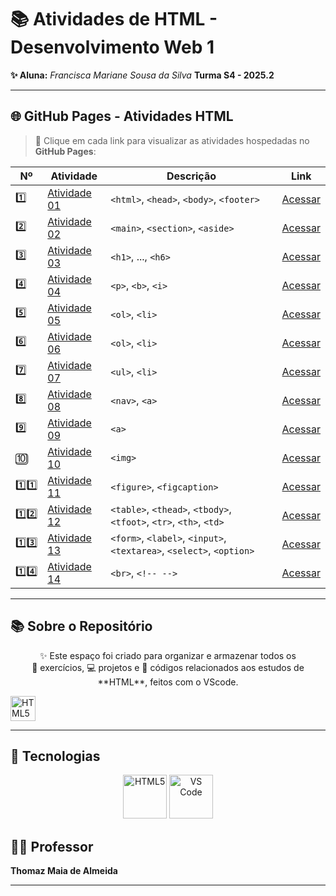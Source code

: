 # 📚 Atividades de HTML - Desenvolvimento Web 1

**✨ Aluna:** *Francisca Mariane Sousa da Silva* 
**Turma S4 - 2025.2**

---

## 🌐 GitHub Pages - Atividades HTML  
> 📌 Clique em cada link para visualizar as atividades hospedadas no **GitHub Pages**:


| Nº   | Atividade                                              | Descrição                                          | Link                                                    |
|------|--------------------------------------------------------|----------------------------------------------------|---------------------------------------------------------|
| 1️⃣  | [Atividade 01](https://maryaanee.github.io/PAGES-html-atv1/) | `<html>`, `<head>`, `<body>`, `<footer>`            | [Acessar](https://maryaanee.github.io/PAGES-html-atv1/)   |
| 2️⃣  | [Atividade 02](https://maryaanee.github.io/PAGES-html-atv2/) | `<main>`, `<section>`, `<aside>`                   | [Acessar](https://maryaanee.github.io/PAGES-html-atv2/)   |
| 3️⃣  | [Atividade 03](https://maryaanee.github.io/PAGES-html-atv3/) | `<h1>`, ..., `<h6>`                                | [Acessar](https://maryaanee.github.io/PAGES-html-atv3/)   |
| 4️⃣  | [Atividade 04](https://maryaanee.github.io/PAGES-html-atv4/) | `<p>`, `<b>`, `<i>`                                | [Acessar](https://maryaanee.github.io/PAGES-html-atv4/)   |
| 5️⃣  | [Atividade 05](https://maryaanee.github.io/PAGES-html-atv5/) | `<ol>`, `<li>`                                     | [Acessar](https://maryaanee.github.io/PAGES-html-atv5/)   |
| 6️⃣  | [Atividade 06](https://maryaanee.github.io/PAGES-html-atv6/) | `<ol>`, `<li>`                                     | [Acessar](https://maryaanee.github.io/PAGES-html-atv6/)   |
| 7️⃣  | [Atividade 07](https://maryaanee.github.io/PAGES-html-atv7/) | `<ul>`, `<li>`                                     | [Acessar](https://maryaanee.github.io/PAGES-html-atv7/)   |
| 8️⃣  | [Atividade 08](https://maryaanee.github.io/PAGES-html-atv8/) | `<nav>`, `<a>`                                     | [Acessar](https://maryaanee.github.io/PAGES-html-atv8/)   |
| 9️⃣  | [Atividade 09](https://maryaanee.github.io/PAGES-html-atv9/) | `<a>`                                              | [Acessar](https://maryaanee.github.io/PAGES-html-atv9/)   |
| 🔟   | [Atividade 10](https://maryaanee.github.io/PAGES-html-atv10/) | `<img>`                                            | [Acessar](https://maryaanee.github.io/PAGES-html-atv10/)  |
| 1️⃣1️⃣ | [Atividade 11](https://maryaanee.github.io/PAGES-html-atv11/) | `<figure>`, `<figcaption>`                         | [Acessar](https://maryaanee.github.io/PAGES-html-atv11/)  |
| 1️⃣2️⃣ | [Atividade 12](https://maryaanee.github.io/PAGES-html-atv12/) | `<table>`, `<thead>`, `<tbody>`, `<tfoot>`, `<tr>`, `<th>`, `<td>` | [Acessar](https://maryaanee.github.io/PAGES-html-atv12/)  |
| 1️⃣3️⃣ | [Atividade 13](https://maryaanee.github.io/PAGES-html-atv13/) | `<form>`, `<label>`, `<input>`, `<textarea>`, `<select>`, `<option>` | [Acessar](https://maryaanee.github.io/PAGES-html-atv13/)  |
| 1️⃣4️⃣ | [Atividade 14](https://maryaanee.github.io/PAGES-html-atv14/) | `<br>`, `<!-- -->`                                  | [Acessar](https://maryaanee.github.io/PAGES-html-atv14/)  |


---



## 📚 Sobre o Repositório  

<p align="center">
  ✨ Este espaço foi criado para organizar e armazenar todos os <br> 
  📝 exercícios, 💻 projetos e 🔎 códigos relacionados aos estudos de **HTML**, feitos com o VScode.  
</p>

<p aling="center">
<img src="https://media.giphy.com/media/LmNwrBhejkK9EFP504/giphy.gif" alt="HTML5 animado" width="40" height="40"/>
</p>

---
## 🔧 Tecnologias  

<p align="center">
  <img src="https://cdn.jsdelivr.net/gh/devicons/devicon/icons/html5/html5-original.svg" alt="HTML5" width="70" height="70"/>
  <img src="https://cdn.jsdelivr.net/gh/devicons/devicon/icons/vscode/vscode-original.svg" alt="VS Code" width="70" height="70"/>
</p>

## 👨‍🏫 Professor  

**Thomaz Maia de Almeida**  

---
